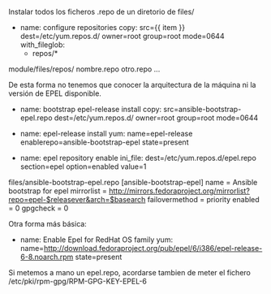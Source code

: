 Instalar todos los ficheros .repo de un diretorio de files/
- name: configure repositories
  copy: src={{ item }}
        dest=/etc/yum.repos.d/
        owner=root group=root mode=0644
  with_fileglob:
    - repos/*

module/files/repos/
nombre.repo
otro.repo
...



De esta forma no tenemos que conocer la arquitectura de la máquina ni la versión de EPEL disponible.

- name: bootstrap epel-release install
  copy: src=ansible-bootstrap-epel.repo
        dest=/etc/yum.repos.d/
        owner=root group=root mode=0644

- name: epel-release install
  yum: name=epel-release
       enablerepo=ansible-bootstrap-epel
       state=present

- name: epel repository enable
  ini_file: dest=/etc/yum.repos.d/epel.repo
            section=epel
            option=enabled
            value=1

files/ansible-bootstrap-epel.repo
[ansible-bootstrap-epel]
name = Ansible bootstrap for epel
mirrorlist = http://mirrors.fedoraproject.org/mirrorlist?repo=epel-$releasever&arch=$basearch
failovermethod = priority
enabled = 0
gpgcheck = 0



Otra forma más básica:
- name: Enable Epel for RedHat OS family
  yum: name=http://download.fedoraproject.org/pub/epel/6/i386/epel-release-6-8.noarch.rpm state=present


Si metemos a mano un epel.repo, acordarse tambien de meter el fichero /etc/pki/rpm-gpg/RPM-GPG-KEY-EPEL-6
